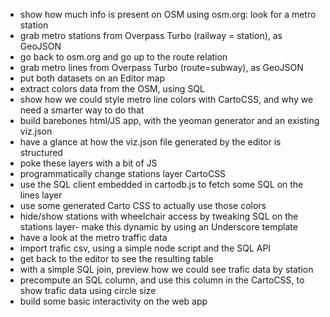 - show how much info is present on OSM using osm.org: look for a metro station
- grab metro stations from Overpass Turbo (railway = station), as GeoJSON
- go back to osm.org and go up to the route relation
- grab metro lines from Overpass Turbo (route=subway), as GeoJSON
- put both datasets on an Editor map
- extract colors data from the OSM, using SQL
- show how we could style metro line colors with CartoCSS, and why we need a smarter way to do that
- build barebones html/JS app, with the yeoman generator and an existing viz.json
- have a glance at how the viz.json file generated by the editor is structured
- poke these layers with a bit of JS
- programmatically change stations layer CartoCSS
- use the SQL client embedded in cartodb.js to fetch some SQL on the lines layer
- use some generated Carto CSS to actually use those colors
- hide/show stations with wheelchair access by tweaking SQL on the stations layer- make this dynamic by using an Underscore template
- have a look at the metro traffic data
- import trafic csv, using a simple node script and the SQL API
- get back to the editor to see the resulting table
- with a simple SQL join, preview how we could see trafic data by station
- precompute an SQL column, and use this column in the CartoCSS, to show trafic data using circle size
- build some basic interactivity on the web app

